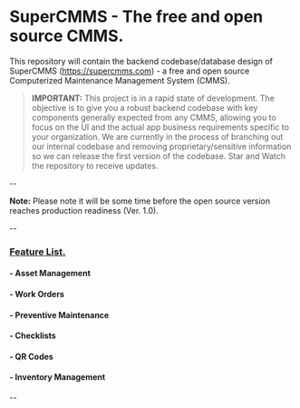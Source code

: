# SuperCMMS - The free and open source CMMS.

This repository will contain the backend codebase/database design of SuperCMMS (https://supercmms.com) - a free and open source Computerized Maintenance Management System (CMMS).

>**IMPORTANT:** This project is in a rapid state of development. The objective is to give you a robust backend codebase with key components generally expected from any CMMS, allowing you to focus on the UI and the actual app business requirements specific to your organization. We are currently in the process of branching out our internal codebase and removing proprietary/sensitive information so we can release the first version of the codebase. Star and Watch the repository to receive updates.

--

**Note:** Please note it will be some time before the open source version reaches production readiness (Ver. 1.0).

--

### <ins>Feature List.</ins>

#### - Asset Management
#### - Work Orders
#### - Preventive Maintenance
#### - Checklists
#### - QR Codes
#### - Inventory Management

--

